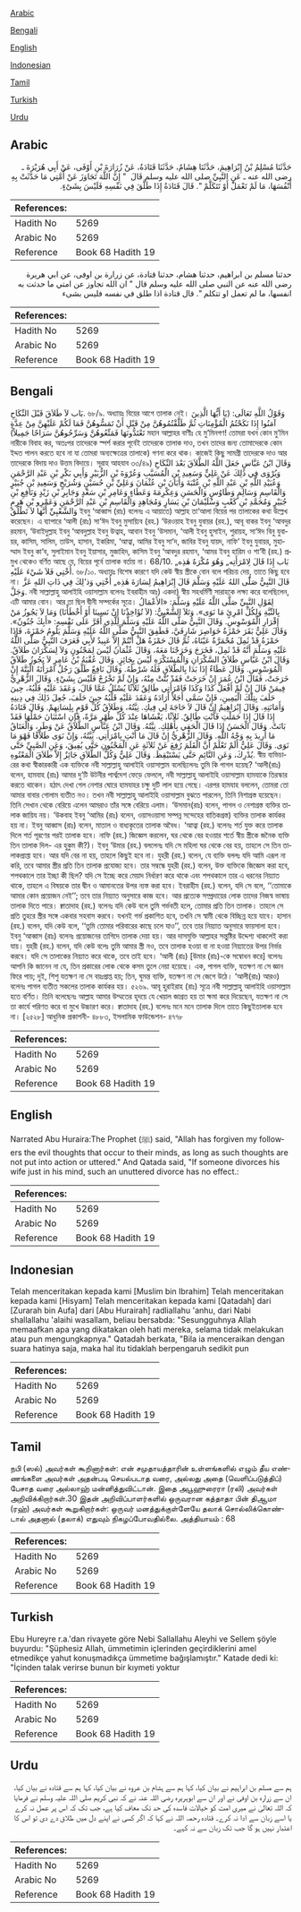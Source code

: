 [Arabic](#arabic)

[Bengali](#bengali)

[English](#english)

[Indonesian](#indonesian)

[Tamil](#tamil)

[Turkish](#turkish)

[Urdu](#urdu)

## Arabic


<div dir="rtl" lang="ar" style={{fontSize:'larger',backgroundColor:'#f8f9fa',padding:20}}>
حَدَّثَنَا مُسْلِمُ بْنُ إِبْرَاهِيمَ، حَدَّثَنَا هِشَامٌ، حَدَّثَنَا قَتَادَةُ، عَنْ زُرَارَةَ بْنِ أَوْفَى، عَنْ أَبِي هُرَيْرَةَ ـ رضى الله عنه ـ عَنِ النَّبِيِّ صلى الله عليه وسلم قَالَ ‏ "‏ إِنَّ اللَّهَ تَجَاوَزَ عَنْ أُمَّتِي مَا حَدَّثَتْ بِهِ أَنْفُسَهَا، مَا لَمْ تَعْمَلْ أَوْ تَتَكَلَّمْ ‏"‏‏.‏ قَالَ قَتَادَةُ إِذَا طَلَّقَ فِي نَفْسِهِ فَلَيْسَ بِشَىْءٍ‏.‏
</div>
<div style={{backgroundColor:'#f8f9fa',padding:20, marginBottom: 10}}><table> <thead> <tr> <th>References:</th> <th></th> </tr> </thead> <tbody><tr><td>Hadith No</td><td>5269</td></tr><tr><td>Arabic No</td><td>5269</td></tr><tr><td>Reference</td><td>Book 68 Hadith 19</td></tr></tbody></table></div>


<div dir="rtl" lang="ar" style={{fontSize:'larger',backgroundColor:'#f8f9fa',padding:20}}>
حدثنا مسلم بن ابراهيم، حدثنا هشام، حدثنا قتادة، عن زرارة بن اوفى، عن ابي هريرة رضى الله عنه عن النبي صلى الله عليه وسلم قال " ان الله تجاوز عن امتي ما حدثت به انفسها، ما لم تعمل او تتكلم ". قال قتادة اذا طلق في نفسه فليس بشىء
</div>
<div style={{backgroundColor:'#f8f9fa',padding:20, marginBottom: 10}}><table> <thead> <tr> <th>References:</th> <th></th> </tr> </thead> <tbody><tr><td>Hadith No</td><td>5269</td></tr><tr><td>Arabic No</td><td>5269</td></tr><tr><td>Reference</td><td>Book 68 Hadith 19</td></tr></tbody></table></div>

## Bengali


<div dir="ltr" lang="bn" style={{fontSize:'larger',backgroundColor:'#f8f9fa',padding:20}}>
بَاب لاَ طَلاَقَ قَبْلَ النِّكَاحِ. ৬৮/৯. অধ্যায়ঃ বিয়ের আগে তালাক নেই। وَقَوْلُ اللَّهِ تَعَالَى: (يَا أَيُّهَا الَّذِينَ آمَنُوا إِذَا نَكَحْتُمُ الْمُؤْمِنَاتِ ثُمَّ طَلَّقْتُمُوهُنَّ مِنْ قَبْلِ أَنْ تَمَسُّوهُنَّ فَمَا لَكُمْ عَلَيْهِنَّ مِنْ عِدَّةٍ تَعْتَدُّونَهَا فَمَتِّعُوهُنَّ وَسَرِّحُوهُنَّ سَرَاحًا جَمِيلاً) মহান আল্লাহর বাণীঃ হে মু’মিনগণ! তোমরা যখন কোন মু’মিন নারীকে বিবাহ কর, অতঃপর তাদেরকে স্পর্শ করার পূর্বেই তাদেরকে তালাক দাও, তখন তাদের জন্য তোমাদেরকে কোন ইদ্দত পালন করতে হবে না যা তোমরা অন্যক্ষেত্রের তালাকে) গণনা করে থাক। কাজেই কিছু সামগ্রী তাদেরকে দাও আর তাদেরকে বিদায় দাও উত্তম বিদায়ে। সূরাহ আহযাব ৩৩/৪৯) وَقَالَ ابْنُ عَبَّاسٍ جَعَلَ اللَّهُ الطَّلاَقَ بَعْدَ النِّكَاحِ وَيُرْوَى فِي ذَلِكَ عَنْ عَلِيٍّ وَسَعِيدِ بْنِ الْمُسَيَّبِ وَعُرْوَةَ بْنِ الزُّبَيْرِ وَأَبِي بَكْرِ بْنِ عَبْدِ الرَّحْمَنِ وَعُبَيْدِ اللَّهِ بْنِ عَبْدِ اللَّهِ بْنِ عُتْبَةَ وَأَبَانَ بْنِ عُثْمَانَ وَعَلِيِّ بْنِ حُسَيْنٍ وَشُرَيْحٍ وَسَعِيدِ بْنِ جُبَيْرٍ وَالْقَاسِمِ وَسَالِمٍ وَطَاوُسٍ وَالْحَسَنِ وَعِكْرِمَةَ وَعَطَاءٍ وَعَامِرِ بْنِ سَعْدٍ وَجَابِرِ بْنِ زَيْدٍ وَنَافِعِ بْنِ جُبَيْرٍ وَمُحَمَّدِ بْنِ كَعْبٍ وَسُلَيْمَانَ بْنِ يَسَارٍ وَمُجَاهِدٍ وَالْقَاسِمِ بْنِ عَبْدِ الرَّحْمَنِ وَعَمْرِو بْنِ هَرِمٍ وَالشَّعْبِيِّ أَنَّهَا لاَ تَطْلُقُ ইবনু ‘আব্বাস (রাঃ) বলেনঃ এ আয়াতে) আল্লাহ তা‘আলা বিয়ের পর তালাকের কথা উল্লেখ করেছেন। এ ব্যাপারে ‘আলী (রাঃ) সা‘ঈদ ইবনু মুসায়্যিব (রহ.) ‘উরওয়াহ ইবনু যুবায়র (রহ.), আবূ বাকর ইবনু ‘আবদুর রহমান, ‘উবাইদুল্লাহ ইবনু ‘আবদুল্লাহ ইবনু উত্বাহ, আবান ইবনু ‘উসমান, ‘আলী ইবনু হুসাইন, শুরায়হ, সা‘ঈদ বিনু যুবায়র, কাসিম, সালিম, তাউস, হাসান, ইকরিমা, ‘আত্বা, আমির ইবনু সা‘দ, জাবির ইবনু যায়দ, নাফি‘ ইবনু যুবায়র, মুহাম্মাদ ইবনু কা‘ব, সুলাইমান ইবনু ইয়াসার, মুজাহিদ, কাসিম ইবনু ‘আবদুর রহমান, ‘আমর ইবনু হারিম ও শা‘বী (রহ.) প্রমুখ থেকেও বর্ণিত আছে যে, বিয়ের পূর্বে তালাক বর্তায় না। 68/10. بَاب إِذَا قَالَ لِامْرَأَتِه„ وَهُوَ مُكْرَهٌ هٰذِه„ أُخْتِي فَلاَ شَيْءَ عَلَيْهِ. ৬৮/১০. অধ্যায়ঃ বিশেষ কারণে যদি কেউ স্বীয় স্ত্রীকে বোন বলে পরিচয় দেয়, তাতে কিছু হবে না। قَالَ النَّبِيُّ صَلّٰى اللهُ عَلَيْهِ وَسَلَّمَ قَالَ إِبْرَاهِيمُ لِسَارَةَ هٰذِه„ أُخْتِي وَذ‘لِكَ فِي ذَاتِ اللهِ عَزَّ وَجَلَّ. নবী সাল্লাল্লাহু আলাইহি ওয়াসাল্লাম বলেনঃ ইবরাহীম আঃ) একদা) স্বীয় সহধর্মিণী সারাহকে লক্ষ্য করে বলেছিলেন, এটি আমার বোন। আর তা ছিল দ্বীনী সম্পর্কের সূত্রে। لِقَوْلِ النَّبِيِّ صَلَّى اللَّهُ عَلَيْهِ وَسَلَّمَ: «الأَعْمَالُ بِالنِّيَّةِ وَلِكُلِّ امْرِئٍ مَا نَوَى». وَتَلاَ الشَّعْبِيُّ: (لاَ تُؤَاخِذْنَا إِنْ نَسِينَا أَوْ أَخْطَأْنَا) وَمَا لاَ يَجُوزُ مَنْ إِقْرَارِ الْمُوَسْوِسِ. وَقَالَ النَّبِيُّ صَلَّى اللَّهُ عَلَيْهِ وَسَلَّمَ لِلَّذِي أَقَرَّ عَلَى نَفْسِهِ: «أَبِكَ جُنُونٌ». وَقَالَ عَلِيٌّ بَقَرَ حَمْزَةُ خَوَاصِرَ شَارِفَيَّ، فَطَفِقَ النَّبِيُّ صَلَّى اللَّهُ عَلَيْهِ وَسَلَّمَ يَلُومُ حَمْزَةَ، فَإِذَا حَمْزَةُ قَدْ ثَمِلَ مُحْمَرَّةٌ عَيْنَاهُ، ثُمَّ قَالَ حَمْزَةُ هَلْ أَنْتُمْ إِلاَّ عَبِيدٌ لأَبِي فَعَرَفَ النَّبِيُّ صَلَّى اللَّهُ عَلَيْهِ وَسَلَّمَ أَنَّهُ قَدْ ثَمِلَ، فَخَرَجَ وَخَرَجْنَا مَعَهُ، وَقَالَ عُثْمَانُ لَيْسَ لِمَجْنُونٍ وَلاَ لِسَكْرَانَ طَلاَقٌ. وَقَالَ ابْنُ عَبَّاسٍ طَلاَقُ السَّكْرَانِ وَالْمُسْتَكْرَهِ لَيْسَ بِجَائِزٍ. وَقَالَ عُقْبَةُ بْنُ عَامِرٍ لاَ يَجُوزُ طَلاَقُ الْمُوَسْوِسِ. وَقَالَ عَطَاءٌ إِذَا بَدَا بِالطَّلاَقِ فَلَهُ شَرْطُهُ. وَقَالَ نَافِعٌ طَلَّقَ رَجُلٌ امْرَأَتَهُ الْبَتَّةَ إِنْ خَرَجَتْ، فَقَالَ ابْنُ عُمَرَ إِنْ خَرَجَتْ فَقَدْ بُتَّتْ مِنْهُ، وَإِنْ لَمْ تَخْرُجْ فَلَيْسَ بِشَيْءٍ. وَقَالَ الزُّهْرِيُّ فِيمَنْ قَالَ إِنْ لَمْ أَفْعَلْ كَذَا وَكَذَا فَامْرَأَتِي طَالِقٌ ثَلاَثًا يُسْئَلُ عَمَّا قَالَ، وَعَقَدَ عَلَيْهِ قَلْبُهُ، حِينَ حَلَفَ بِتِلْكَ الْيَمِينِ، فَإِنْ سَمَّى أَجَلاً أَرَادَهُ وَعَقَدَ عَلَيْهِ قَلْبُهُ حِينَ حَلَفَ، جُعِلَ ذَلِكَ فِي دِينِهِ وَأَمَانَتِهِ. وَقَالَ إِبْرَاهِيمُ إِنْ قَالَ لاَ حَاجَةَ لِي فِيكِ. نِيَّتُهُ، وَطَلاَقُ كُلِّ قَوْمٍ بِلِسَانِهِمْ. وَقَالَ قَتَادَةُ إِذَا قَالَ إِذَا حَمَلْتِ فَأَنْتِ طَالِقٌ. ثَلاَثًا، يَغْشَاهَا عِنْدَ كُلِّ طُهْرٍ مَرَّةً، فَإِنِ اسْتَبَانَ حَمْلُهَا فَقَدْ بَانَتْ. وَقَالَ الْحَسَنُ إِذَا قَالَ الْحَقِي بِأَهْلِكِ. نِيَّتُهُ. وَقَالَ ابْنُ عَبَّاسٍ الطَّلاَقُ عَنْ وَطَرٍ، وَالْعَتَاقُ مَا أُرِيدَ بِهِ وَجْهُ اللَّهِ. وَقَالَ الزُّهْرِيُّ إِنْ قَالَ مَا أَنْتِ بِامْرَأَتِي. نِيَّتُهُ، وَإِنْ نَوَى طَلاَقًا فَهْوَ مَا نَوَى. وَقَالَ عَلِيٌّ أَلَمْ تَعْلَمْ أَنَّ الْقَلَمَ رُفِعَ عَنْ ثَلاَثَةٍ عَنِ الْمَجْنُونِ حَتَّى يُفِيقَ، وَعَنِ الصَّبِيِّ حَتَّى يُدْرِكَ، وَعَنِ النَّائِمِ حَتَّى يَسْتَيْقِظَ. وَقَالَ عَلِيٌّ وَكُلُّ الطَّلاَقِ جَائِزٌ إِلاَّ طَلاَقَ الْمَعْتُوهِ. স্বীয় ব্যভিচারের কথা স্বীকারকারী এক ব্যক্তিকে নবী সাল্লাল্লাহু আলাইহি ওয়াসাল্লাম বলেছিলেনঃ তুমি কি পাগল হয়েছ? ‘আলী(রাঃ) বলেন, হামযাহ (রাঃ) আমার দু’টি উটনীর পার্শ্বদেশ ফেড়ে ফেললে, নবী সাল্লাল্লাহু আলাইহি ওয়াসাল্লাম হামযাকে তিরস্কার করতে থাকেন। হঠাৎ দেখা গেল নেশার ঘোরে হামযাহর চক্ষু দুটি লাল হয়ে গেছে। এরপর হামযাহ বললেন, তোমরা তো আমার বাবার গোলাম ব্যতীত নও। তখন নবী সাল্লাল্লাহু আলাইহি ওয়াসাল্লাম বুঝতে পারলেন, তিনি নিশাগ্রস্ত হয়েছেন। তিনি সেখান থেকে বেরিয়ে এলেন আমরাও তাঁর সঙ্গে বেরিয়ে এলাম। ‘উসমান(রাঃ) বলেন, পাগল ও নেশাগ্রস্ত ব্যক্তির তালাক জায়িয নয়। ‘উকবাহ ইবনু ‘আমির (রাঃ) বলেন, ওয়াসওয়াসা সম্পন্ন সন্দেহের বাতিকগ্রস্ত) ব্যক্তির তালাক কার্যকর হয় না। ইবনু আব্বাস (রাঃ) বলেন, মাতাল ও বাধ্যকৃতের তালাক অবৈধ। ‘আত্বা (রহ.) বলেনঃ শর্ত যুক্ত করে তালাক দিলে শর্ত পূরণের পরই তালাক হবে। নাফি (রহ.) জিজ্ঞেস করলেন, ঘর থেকে বের হওয়ার শর্তে স্বীয় স্ত্রীকে জনৈক ব্যক্তি তিন তালাক দিল- এর হুকুম কী?)। ইবনু ‘উমার (রহ.) বললেনঃ যদি সে মহিলা ঘর থেকে বের হয়, তাহলে সে তিন তালাকপ্রাপ্তা হবে। আর যদি বের না হয়, তাহলে কিছুই হবে না। যুহরী (রহ.) বলেন, যে ব্যক্তি বললঃ যদি আমি এরূপ না করি, তবে আমার স্ত্রীর প্রতি তিন তালাক প্রযোজ্য হবে। তার সম্বন্ধে যুহরী (রহ.) বলেন, উক্ত ব্যক্তিকে জিজ্ঞেস করা হবে, শপথকালে তার ইচ্ছা কী ছিল? যদি সে ইচ্ছে করে মেয়াদ নির্ধারণ করে থাকে এবং শপথকালে তার এ ধরনের নিয়্যাত থাকে, তাহলে এ বিষয়কে তার দ্বীন ও আমানতের উপর ন্যস্ত করা হবে। ইবরাহীম (রহ.) বলেন, যদি সে বলে, ‘‘তোমাকে আমার কোন প্রয়োজন নেই’’; তবে তার নিয়্যাত অনুসারে কাজ হবে। আর প্রত্যেক সম্প্রদায়ের লোক তাদের নিজস্ব ভাষায় তালাক দিতে পারে। ক্বাতাদাহ (রহ.) বলেনঃ যদি কেউ বলে তুমি গর্ভবতী হলে, তোমার প্রতি তিন তালাক। তাহলে সে প্রতি তুহরে স্ত্রীর সঙ্গে একবার সহবাস করবে। যখনই গর্ভ প্রকাশিত হবে, তখনি সে স্বামী থেকে বিচ্ছিন্ন হয়ে যাবে। হাসান (রহ.) বলেন, যদি কেউ বলে, ‘‘তুমি তোমার পরিবারের কাছে চলে যাও’’, তবে তার নিয়্যাত অনুসারে ফায়সালা হবে। ইবনু ‘আব্বাস (রাঃ) বলেনঃ প্রয়োজনের তাগিদে তালাক দেয়া হয়। আর দাসমুক্তি আল্লাহর সন্তুষ্টির উদ্দেশ্য থাকলেই করা যায়। যুহরী (রহ.) বলেন, যদি কেউ বলেঃ তুমি আমার স্ত্রী নও, তবে তালাক হওয়া বা না হওয়া নিয়্যাতের উপর নির্ভর করবে। যদি সে তালাকের নিয়্যাত করে থাকে, তবে তাই হবে। ‘আলী (রাঃ) [উমার (রাঃ)-কে সম্বোধন করে] বলেনঃ আপনি কি জানেন না যে, তিন প্রকারের লোক থেকে কসম তুলে নেয়া হয়েছে। এক, পাগল ব্যক্তি, যতক্ষণ না সে জ্ঞান ফিরে পায়; দুই, শিশু যতক্ষণ না সে বয়ঃপ্রাপ্ত হয়; তিন, ঘুমন্ত ব্যক্তি, যতক্ষণ না সে জেগে উঠে। ‘আলী(রাঃ) আরও) বলেনঃ পাগল ব্যতীত সকলের তালাক কার্যকর হয়। ৫২৬৯. আবূ হুরাইরাহ (রাঃ) সূত্রে নবী সাল্লাল্লাহু আলাইহি ওয়াসাল্লাম হতে বর্ণিত। তিনি বলেছেনঃ আল্লাহ আমার উম্মতের হৃদয়ে যে খেয়াল জাগ্রত হয় তা ক্ষমা করে দিয়েছেন, যতক্ষণ না সে তা কার্যে পরিণত করে বা মুখে উচ্চারণ করে। ক্বাতাদাহ (রহ.) বলেনঃ মনে মনে তালাক দিলে তাতে কিছুইতালাক হবে না। [২৫২৮] আধুনিক প্রকাশনী- ৪৮৮৩, ইসলামিক ফাউন্ডেশন- ৪৭৭৮
</div>
<div style={{backgroundColor:'#f8f9fa',padding:20, marginBottom: 10}}><table> <thead> <tr> <th>References:</th> <th></th> </tr> </thead> <tbody><tr><td>Hadith No</td><td>5269</td></tr><tr><td>Arabic No</td><td>5269</td></tr><tr><td>Reference</td><td>Book 68 Hadith 19</td></tr></tbody></table></div>

## English


<div dir="ltr" lang="en" style={{fontSize:'larger',backgroundColor:'#f8f9fa',padding:20}}>
Narrated Abu Huraira:The Prophet (ﷺ) said, "Allah has forgiven my followers the evil thoughts that occur to their minds, as long as such thoughts are not put into action or uttered." And Qatada said, "If someone divorces his wife just in his mind, such an unuttered divorce has no effect.:
</div>
<div style={{backgroundColor:'#f8f9fa',padding:20, marginBottom: 10}}><table> <thead> <tr> <th>References:</th> <th></th> </tr> </thead> <tbody><tr><td>Hadith No</td><td>5269</td></tr><tr><td>Arabic No</td><td>5269</td></tr><tr><td>Reference</td><td>Book 68 Hadith 19</td></tr></tbody></table></div>

## Indonesian


<div dir="ltr" lang="id" style={{fontSize:'larger',backgroundColor:'#f8f9fa',padding:20}}>
Telah menceritakan kepada kami [Muslim bin Ibrahim] Telah menceritakan kepada kami [Hisyam] Telah menceritakan kepada kami [Qatadah] dari [Zurarah bin Aufa] dari [Abu Hurairah] radliallahu 'anhu, dari Nabi shallallahu 'alaihi wasallam, beliau bersabda: "Sesungguhnya Allah memaafkan apa yang dikatakan oleh hati mereka, selama tidak melakukan atau pun mengungkapnya." Qatadah berkata, "Bila ia menceraikan dengan suara hatinya saja, maka hal itu tidaklah berpengaruh sedikit pun
</div>
<div style={{backgroundColor:'#f8f9fa',padding:20, marginBottom: 10}}><table> <thead> <tr> <th>References:</th> <th></th> </tr> </thead> <tbody><tr><td>Hadith No</td><td>5269</td></tr><tr><td>Arabic No</td><td>5269</td></tr><tr><td>Reference</td><td>Book 68 Hadith 19</td></tr></tbody></table></div>

## Tamil


<div dir="ltr" lang="ta" style={{fontSize:'larger',backgroundColor:'#f8f9fa',padding:20}}>
நபி (ஸல்) அவர்கள் கூறினார்கள்: என் சமுதாயத்தாரின் உள்ளங்களில் எழும் தீய எண்ணங்களை அவர்கள் அதன்படி செயல்படாத வரை, அல்லது அதை (வெளிப்படுத்திப்) பேசாத வரை அல்லாஹ் மன்னித்துவிட்டான். இதை அபூஹுரைரா (ரலி) அவர்கள் அறிவிக்கிறார்கள்.30 இதன் அறிவிப்பாளர்களில் ஒருவரான கத்தாதா பின் திஆமா (ரஹ்) அவர்கள் கூறுகிறார்கள்: ஒருவர் மனத்துக்குள்ளேயே தலாக் சொல்லிக்கொண்டால் அதனால் (தலாக்) எதுவும் நிகழப்போவதில்லை. அத்தியாயம் : 68
</div>
<div style={{backgroundColor:'#f8f9fa',padding:20, marginBottom: 10}}><table> <thead> <tr> <th>References:</th> <th></th> </tr> </thead> <tbody><tr><td>Hadith No</td><td>5269</td></tr><tr><td>Arabic No</td><td>5269</td></tr><tr><td>Reference</td><td>Book 68 Hadith 19</td></tr></tbody></table></div>

## Turkish


<div dir="ltr" lang="tr" style={{fontSize:'larger',backgroundColor:'#f8f9fa',padding:20}}>
Ebu Hureyre r.a.'dan rivayete göre Nebi Sallallahu Aleyhi ve Sellem şöyle buyurdu: "Şüphesiz Allah, ümmetimin içlerinden geçirdiklerini amel etmedikçe yahut konuşmadıkça ümmetime bağışlamıştır." Katade dedi ki: "İçinden talak verirse bunun bir kıymeti yoktur
</div>
<div style={{backgroundColor:'#f8f9fa',padding:20, marginBottom: 10}}><table> <thead> <tr> <th>References:</th> <th></th> </tr> </thead> <tbody><tr><td>Hadith No</td><td>5269</td></tr><tr><td>Arabic No</td><td>5269</td></tr><tr><td>Reference</td><td>Book 68 Hadith 19</td></tr></tbody></table></div>

## Urdu


<div dir="rtl" lang="ur" style={{fontSize:'larger',backgroundColor:'#f8f9fa',padding:20}}>
ہم سے مسلم بن ابراہیم نے بیان کیا، کہا ہم سے ہشام بن عروہ نے بیان کیا، کہا ہم سے قتادہ نے بیان کیا، ان سے زرارہ بن اوفی نے اور ان سے ابوہریرہ رضی اللہ عنہ نے کہ نبی کریم صلی اللہ علیہ وسلم نے فرمایا کہ اللہ تعالیٰ نے میری امت کو خیالات فاسدہ کی حد تک معاف کیا ہے، جب تک کہ اس پر عمل نہ کرے یا اسے زبان سے ادا نہ کرے۔ قتادہ رحمہ اللہ نے کہا کہ اگر کسی نے اپنے دل میں طلاق دے دی تو اس کا اعتبار نہیں ہو گا جب تک زبان سے نہ کہے۔
</div>
<div style={{backgroundColor:'#f8f9fa',padding:20, marginBottom: 10}}><table> <thead> <tr> <th>References:</th> <th></th> </tr> </thead> <tbody><tr><td>Hadith No</td><td>5269</td></tr><tr><td>Arabic No</td><td>5269</td></tr><tr><td>Reference</td><td>Book 68 Hadith 19</td></tr></tbody></table></div>